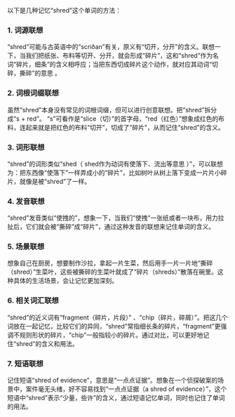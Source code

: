 以下是几种记忆“shred”这个单词的方法：

### 1. 词源联想
“shred”可能与古英语中的“scriðan”有关，原义有“切开，分开”的含义。联想一下，当我们把纸张、布料等切开、分开，就会形成“碎片”，这和“shred”作为名词“碎片，细条”的含义相呼应；当把东西切成碎片这个动作，就对应其动词“切碎，撕碎”的意思 。

### 2. 词根词缀联想
虽然“shred”本身没有常见的词根词缀，但可以进行创意联想。把“shred”拆分成“s + red”。 “s”可看作是“slice（切）”的首字母，“red（红色）”想象成红色的布料，连起来就是把红色的布料“切开”，切成了“碎片”，从而记住“shred”的含义。

### 3. 词形联想
“shred”的词形类似“shed（ shed作为动词有使落下、流出等意思 ）”，可以联想为：把东西像“使落下”一样弄成小的“碎片”，比如树叶从树上落下变成一片片小碎片，就像是被“shred”了一样。

### 4. 发音联想
“shred”发音类似“使拽的”，想象一下，当我们“使拽”一张纸或者一块布，用力拉扯后，它们就会被“撕碎”成“碎片”，通过这种发音的联想来记住单词的含义。

### 5. 场景联想
想象自己在厨房，想要制作沙拉，拿起一片生菜，然后用手一片一片地“撕碎（shred）”生菜叶，这些被撕碎的生菜叶就成了“碎片（shreds）”散落在碗里。这种具体的生活场景，会让记忆更加深刻。

### 6. 相关词汇联想
“shred”的近义词有“fragment（碎片，片段）” 、“chip（碎片，碎屑）”。把这几个词放在一起记忆，比较它们的异同，“shred”常指细长条的碎片，“fragment”更强调不规则形状的碎片，“chip”一般指较小的碎片。通过对比，可以更好地记住“shred”的含义和用法。

### 7. 短语联想
记住短语“shred of evidence”，意思是“一点点证据”。想象在一个侦探破案的场景中，案件毫无头绪，好不容易找到“一点点证据（a shred of evidence）”，这个短语中“shred”表示“少量，些许”的含义，通过短语记忆单词，同时也记住了单词的用法。 